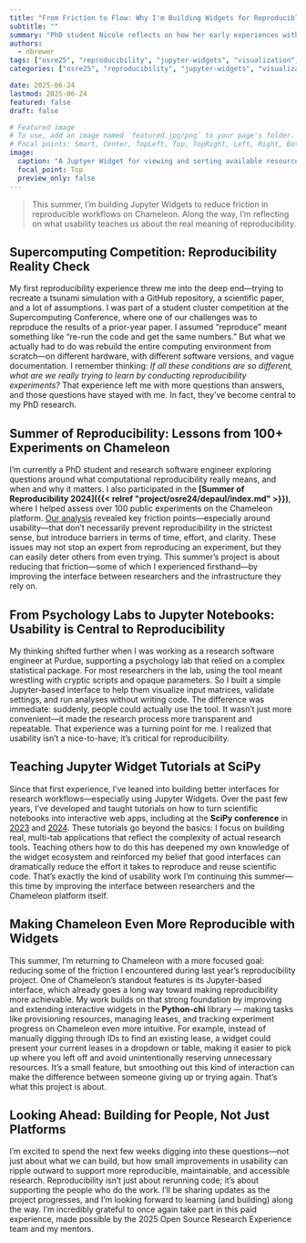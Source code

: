 ```yaml
---
title: "From Friction to Flow: Why I'm Building Widgets for Reproducible Research"
subtitle: ""
summary: "PhD student Nicole reflects on how her early experiences with complex scientific workflows shaped her understanding of reproducibility—and why usability is key to making it achievable. This summer, she's building Jupyter Widgets to reduce friction in reproducible research on the Chameleon cloud platform."
authors: 
  - nbrewer
tags: ["osre25", "reproducibility", "jupyter-widgets", "visualization", "UX"]
categories: ["osre25", "reproducibility", "jupyter-widgets", "visualization", "UX"]

date: 2025-06-24
lastmod: 2025-06-24
featured: false
draft: false

# Featured image
# To use, add an image named `featured.jpg/png` to your page's folder.
# Focal points: Smart, Center, TopLeft, Top, TopRight, Left, Right, BottomLeft, Bottom, BottomRight.
image:
  caption: "A Juptyer Widget for viewing and sorting available resources on Chameleon"
  focal_point: Top
  preview_only: false
---
```


> This summer, I’m building Jupyter Widgets to reduce friction in reproducible workflows on Chameleon. Along the way, I’m reflecting on what usability teaches us about the real meaning of reproducibility.


## Supercomputing Competition: Reproducibility Reality Check

My first reproducibility experience threw me into the deep end—trying to recreate a tsunami simulation with a GitHub repository, a scientific paper, and a lot of assumptions. I was part of a student cluster competition at the Supercomputing Conference, where one of our challenges was to reproduce the results of a prior-year paper. I assumed “reproduce” meant something like “re-run the code and get the same numbers.” But what we actually had to do was rebuild the entire computing environment from scratch—on different hardware, with different software versions, and vague documentation. I remember thinking: *If all these conditions are so different, what are we really trying to learn by conducting reproducibility experiments?* That experience left me with more questions than answers, and those questions have stayed with me. In fact, they’ve become central to my PhD research.

## Summer of Reproducibility: Lessons from 100+ Experiments on Chameleon

I’m currently a PhD student and research software engineer exploring questions around what computational reproducibility really means, and when and why it matters. I also participated in the **[Summer of Reproducibility 2024]({{< relref "project/osre24/depaul/index.md" >}})**, where I helped assess over 100 public experiments on the Chameleon platform. [Our analysis](https://doi.org/10.1109/e-Science62913.2024.10678673) revealed key friction points—especially around usability—that don’t necessarily prevent reproducibility in the strictest sense, but introduce barriers in terms of time, effort, and clarity. These issues may not stop an expert from reproducing an experiment, but they can easily deter others from even trying. This summer’s project is about reducing that friction—some of which I experienced firsthand—by improving the interface between researchers and the infrastructure they rely on.

## From Psychology Labs to Jupyter Notebooks: Usability is Central to Reproducibility 

My thinking shifted further when I was working as a research software engineer at Purdue, supporting a psychology lab that relied on a complex statistical package. For most researchers in the lab, using the tool meant wrestling with cryptic scripts and opaque parameters. So I built a simple Jupyter-based interface to help them visualize input matrices, validate settings, and run analyses without writing code. The difference was immediate: suddenly, people could actually use the tool. It wasn’t just more convenient—it made the research process more transparent and repeatable. That experience was a turning point for me. I realized that usability isn’t a nice-to-have; it’s critical for reproducibility.

## Teaching Jupyter Widget Tutorials at SciPy

Since that first experience, I’ve leaned into building better interfaces for research workflows—especially using Jupyter Widgets. Over the past few years, I’ve developed and taught tutorials on how to turn scientific notebooks into interactive web apps, including at the **SciPy conference** in [2023](https://github.com/Jupyter4Science/scipy23-jupyter-web-app-tutorial) and [2024](https://github.com/Jupyter4Science/scipy2024-jupyter-widgets-tutorial). These tutorials go beyond the basics: I focus on building real, multi-tab applications that reflect the complexity of actual research tools. Teaching others how to do this has deepened my own knowledge of the widget ecosystem and reinforced my belief that good interfaces can dramatically reduce the effort it takes to reproduce and reuse scientific code. That’s exactly the kind of usability work I’m continuing this summer—this time by improving the interface between researchers and the Chameleon platform itself.

## Making Chameleon Even More Reproducible with Widgets

This summer, I’m returning to Chameleon with a more focused goal: reducing some of the friction I encountered during last year’s reproducibility project. One of Chameleon’s standout features is its Jupyter-based interface, which already goes a long way toward making reproducibility more achievable. My work builds on that strong foundation by improving and extending interactive widgets in the **Python-chi** library — making tasks like provisioning resources, managing leases, and tracking experiment progress on Chameleon even more intuitive. For example, instead of manually digging through IDs to find an existing lease, a widget could present your current leases in a dropdown or table, making it easier to pick up where you left off and avoid unintentionally reserving unnecessary resources. It’s a small feature, but smoothing out this kind of interaction can make the difference between someone giving up or trying again. That’s what this project is about.

## Looking Ahead: Building for People, Not Just Platforms

I’m excited to spend the next few weeks digging into these questions—not just about what we can build, but how small improvements in usability can ripple outward to support more reproducible, maintainable, and accessible research. Reproducibility isn’t just about rerunning code; it’s about supporting the people who do the work. I’ll be sharing updates as the project progresses, and I’m looking forward to learning (and building) along the way. I’m incredibly grateful to once again take part in this paid experience, made possible by the 2025 Open Source Research Experience team and my mentors.

